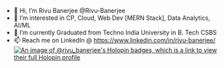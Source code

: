 - 👋 Hi, I’m Rivu Banerjee @Rivu-Banerjee
- 👀 I’m interested in CP, Cloud, Web Dev [MERN Stack], Data Analytics, AI/ML
- 🌱 I’m currently Graduated from Techno India University in B. Tech CSBS
- 📫 Reach me on 
LinkedIn @ https://www.linkedin.com/in/rivu-banerjee/
[![An image of @rivu_banerjee's Holopin badges, which is a link to view their full Holopin profile](https://holopin.me/rivu_banerjee)](https://holopin.io/@rivu_banerjee)
<!---
Rivu-21/Rivu-21 is a ✨ special ✨ repository because its `README.md` (this file) appears on your GitHub profile.
You can click the Preview link to take a look at your changes.
--->
